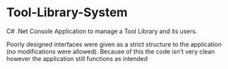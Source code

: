 # Tool-Library-System
C# .Net Console Application to manage a Tool Library and its users.

Poorly designed interfaces were given as a strict structure to the application (no modifications were allowed). Because of this the code isn't very clean however the application still functions as intended
